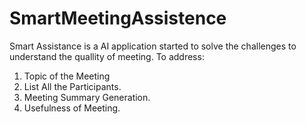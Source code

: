 # SmartMeetingAssistence
Smart Assistance is a AI application started to solve the challenges to understand the quallity of meeting.
To address:
1. Topic of the Meeting
2. List All the Participants.
3. Meeting Summary Generation.
4. Usefulness of Meeting. 
